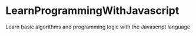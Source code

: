 # LearnProgrammingWithJavascript
Learn basic algorithms and programming logic with the Javascript language
